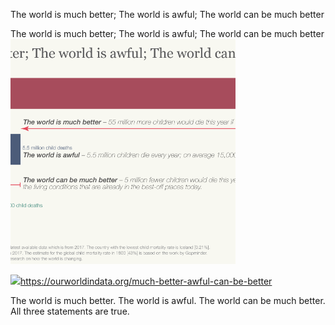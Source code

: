 The world is much better; The world is awful; The world can be much better

The world is much better; The world is awful; The world can be much better
![](../_resources/eadae18a09e9be7856e8a4c66fbec3f2.png)

![](../_resources/5fef084adf1038899ee11e398774a383.png)https://ourworldindata.org/much-better-awful-can-be-better

The world is much better. The world is awful. The world can be much better. All three statements are true.